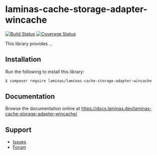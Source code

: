# laminas-cache-storage-adapter-wincache

[![Build Status](https://travis-ci.com/laminas/laminas-cache-storage-adapter-wincache.svg?branch=master)](https://travis-ci.com/laminas/laminas-cache-storage-adapter-wincache)
[![Coverage Status](https://coveralls.io/repos/github/laminas/laminas-cache-storage-adapter-wincache/badge.svg?branch=master)](https://coveralls.io/github/laminas/laminas-cache-storage-adapter-wincache?branch=master)

This library provides …

## Installation

Run the following to install this library:

```bash
$ composer require laminas/laminas-cache-storage-adapter-wincache
```

## Documentation

Browse the documentation online at https://docs.laminas.dev/laminas-cache-storage-adapter-wincache/

## Support

* [Issues](https://github.com/laminas/laminas-cache-storage-adapter-wincache/issues/)
* [Forum](https://discourse.laminas.dev/)
